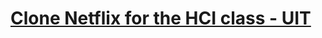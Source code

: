 # [Clone Netflix for the HCI class - UIT]

[Clone Netflix for the HCI class - UIT]: https://nostalgic-lichterman-4cf223.netlify.com/
